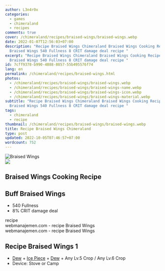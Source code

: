 ```yaml
---
author: L3n4r0x
categories:
  - games
  - chimeraland
  - recipes
comments: true
cover: /chimeraland/recipes/braised-wings/braised-wings.webp
date: 2022-01-07T12:56:03+07:00
description: "Recipe Braised Wings Chimeraland Braised Wings Cooking Recipe Buff
  Braised Wings 540 Fullness 8 CRIT damage deal recipe "
excerpt: "Recipe Braised Wings Chimeraland Braised Wings Cooking Recipe Buff
  Braised Wings 540 Fullness 8 CRIT damage deal recipe "
id: 7cff9378-b990-4888-8857-55b495576f74
lang: en
permalink: /chimeraland/recipes/braised-wings.html
photos:
  - /chimeraland/recipes/braised-wings/braised-wings.webp
  - /chimeraland/recipes/braised-wings/braised-wings-name.webp
  - /chimeraland/recipes/braised-wings/braised-wings-icon.webp
  - /chimeraland/recipes/braised-wings/braised-wings-material.webp
subtitle: "Recipe Braised Wings Chimeraland Braised Wings Cooking Recipe Buff
  Braised Wings 540 Fullness 8 CRIT damage deal recipe "
tags:
  - chimeraland
  - recipe
thumbnail: /chimeraland/recipes/braised-wings/braised-wings.webp
title: Recipe Braised Wings Chimeraland
type: post
updated: 2022-10-05T07:46:57+07:00
wordcount: 752
---
```


<link
  rel="stylesheet"
  href="https://rawcdn.githack.com/dimaslanjaka/Web-Manajemen/870a349/css/bootstrap-5-3-0-alpha3-wrapper.css"
/>
<section id="bootstrap-wrapper">
  <div data-bs-theme="dark">
    <div class="card mb-2">
      <div class="card-body">
        <div class="row g-0">
          <div class="col-sm-4 position-relative mb-2">
            <img
              src="https://www.webmanajemen.com/chimeraland/recipes/braised-wings/braised-wings-material.webp"
              class="card-img fit-cover w-100 h-100"
              alt="Braised Wings"
              data-fancybox="true"
            />
          </div>
          <div class="col-sm-8 mb-2">
            <div class="card-body">
              <div class="d-flex flex-row align-items-center mb-3">
                <img
                  class="d-inline-block me-2"
                  src="https://www.webmanajemen.com/chimeraland/recipes/braised-wings/braised-wings-icon.webp"
                  width="auto"
                  height="auto"
                  style="vertical-align: middle"
                />
                <h2 class="fs-5">Braised Wings Cooking Recipe</h2>
              </div>
              <h2 class="card-title fs-5">Buff Braised Wings</h2>
              <div class="card-text">
                <ul>
                  <li>540 Fullness</li>
                  <li>8% CRIT damage deal</li>
                </ul>
              </div>
              <span class="badge rounded-pill">recipe</span>
            </div>
            <div class="card-footer text-end text-muted mt-auto">
              webmanajemen.com - recipe Braised Wings
            </div>
          </div>
        </div>
      </div>
      <div class="card-footer text-end text-muted">
        webmanajemen.com - recipe Braised Wings
      </div>
    </div>
    <div class="row mb-2">
      <div class="col-12 col-lg-6 recipe-item mb-2">
        <div class="card">
          <div class="card-body">
            <h2 class="card-title fs-5">Recipe Braised Wings 1</h2>
            <div class="card-text">
              <ul>
                <li>
                  <a
                    class="text-decoration-none text-primary"
                    href="/chimeraland/materials/dew.html"
                    >Dew</a
                  ><span> + </span
                  ><a
                    class="text-decoration-none text-primary"
                    href="/chimeraland/materials/ice-piece.html"
                    >Ice Piece</a
                  ><span> + </span
                  ><a
                    class="text-decoration-none text-primary"
                    href="/chimeraland/materials/dew.html"
                    >Dew</a
                  ><span> + </span>Any Lv.5 Crop<span> / </span>Any Lv.6 Crop
                </li>
                <li>Device: Stove or Camp</li>
              </ul>
            </div>
          </div>
        </div>
      </div>
    </div>
  </div>
</section>
